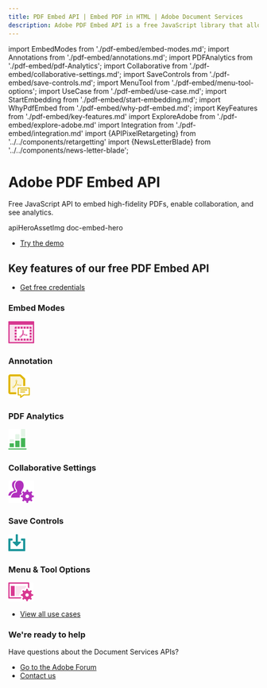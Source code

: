 ```yaml
---
title: PDF Embed API | Embed PDF in HTML | Adobe Document Services
description: Adobe PDF Embed API is a free JavaScript library that allows you to quickly and easily embed PDFs in web applications with only a few lines of code. Learn more now.
---
```


import EmbedModes from './pdf-embed/embed-modes.md';
import Annotations from './pdf-embed/annotations.md';
import PDFAnalytics from './pdf-embed/pdf-Analytics';
import Collaborative from './pdf-embed/collaborative-settings.md';
import SaveControls from './pdf-embed/save-controls.md';
import MenuTool from './pdf-embed/menu-tool-options';
import UseCase from './pdf-embed/use-case.md';
import StartEmbedding from './pdf-embed/start-embedding.md';
import WhyPdfEmbed from './pdf-embed/why-pdf-embed.md';
import KeyFeatures from './pdf-embed/key-features.md'
import ExploreAdobe from './pdf-embed/explore-adobe.md'
import Integration from './pdf-embed/integration.md'
import {APIPixelRetargeting} from '../../components/retargetting'
import {NewsLetterBlade} from '../../components/news-letter-blade';



<Hero slots="heading, text, assetsImg, buttons" customLayout variant="fullwidth" className="herobgImage Hero-Banner"/>

# Adobe PDF Embed API

Free JavaScript API to embed high-fidelity PDFs, enable collaboration, and see analytics.


apiHeroAssetImg doc-embed-hero

- [Try the demo](https://www.adobe.com/go/pdfEmbedAPI_demo)



<WrapperComponent slots="content" theme="light" className="WhyPdfEmbed"/>

<WhyPdfEmbed />


<SummaryBlock slots="heading, buttons"  background="rgb(31, 42, 73)" buttonPositionRight  className="embed-key-features"/>

## Key features of our free PDF Embed API 

- [Get free credentials](https://documentcloud.adobe.com/dc-integration-creation-app-cdn/main.html?api=pdf-embed-api)


<TabsBlock orientation="vertical" slots="heading, image, content"  repeat="6" theme="dark"  className='bgBlue code-block-0 embed-key-features embed-key-features-code-block' />

### Embed Modes

![EMPTY_ALT](../images/embed.svg)

<EmbedModes />

### Annotation

![EMPTY_ALT](../images/annotations.svg)

<Annotations />


### PDF Analytics

![EMPTY_ALT](../images/analytics-green.svg)

<PDFAnalytics />

### Collaborative Settings

![EMPTY_ALT](../images/collaborative_settings.svg)

<Collaborative />

### Save Controls

![EMPTY_ALT](../images/save_control.svg)

<SaveControls />

### Menu & Tool Options

![EMPTY_ALT](../images/menu_tool_options.svg)

<MenuTool />


<WrapperComponent slots="content" theme="lightest" className="integration-with-adobe"/>

<Integration />


<WrapperComponent slots="content" theme="light" className="start-modifying-pdf"/>

<StartEmbedding/>



<WrapperComponent slots="content" theme="lightest" className="Use-cases-for-PDF-services-API"/>

<UseCase />


<TextBlock slots="buttons" isCentered theme="lightest" className='padding-5 Use-cases-for-PDF-services-API'/>

* [View all use cases](/src/pages/use-cases/agreements-and-contracts/sales-proposals-and-contracts/)


<WrapperComponent slots="content" theme="light" className="other-Adobe-Document-Services-APIs"/>

<ExploreAdobe />

<NewsLetterBlade className="news-letter"/>

<SummaryBlock slots="heading, text, buttons" theme="lightest" background="white" className="How-to-get-started"/>

### We're ready to help

Have questions about the Document Services APIs?

* [Go to the Adobe Forum](https://www.adobe.com/go/pdftoolsapi_forum)
* [Contact us](../pricing/contacts.md)

<APIPixelRetargeting/>